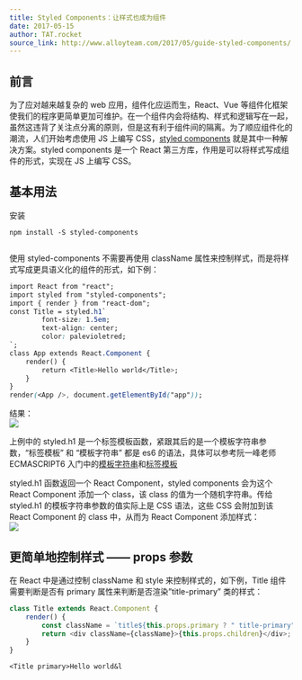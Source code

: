```yaml
---
title: Styled Components：让样式也成为组件
date: 2017-05-15
author: TAT.rocket
source_link: http://www.alloyteam.com/2017/05/guide-styled-components/
---
```


<!-- {% raw %} - for jekyll -->

## 前言

为了应对越来越复杂的 web 应用，组件化应运而生，React、Vue 等组件化框架使我们的程序更简单更加可维护。在一个组件内会将结构、样式和逻辑写在一起，虽然这违背了关注点分离的原则，但是这有利于组件间的隔离。为了顺应组件化的潮流，人们开始考虑使用 JS 上编写 CSS，[styled components](https://github.com/styled-components/styled-components) 就是其中一种解决方案。styled components 是一个 React 第三方库，作用是可以将样式写成组件的形式，实现在 JS 上编写 CSS。

## 基本用法

安装

    npm install -S styled-components
     

使用 styled-components 不需要再使用 className 属性来控制样式，而是将样式写成更具语义化的组件的形式，如下例：

```css
import React from "react";
import styled from "styled-components";
import { render } from "react-dom";
const Title = styled.h1`
        font-size: 1.5em;
        text-align: center;
        color: palevioletred;
`;
class App extends React.Component {
    render() {
        return <Title>Hello world</Title>;
    }
}
render(<App />, document.getElementById("app"));
```

结果：  
![](http://www.alloyteam.com/wp-content/uploads/2017/05/1_1.png)

上例中的 styled.h1 是一个标签模板函数，紧跟其后的是一个模板字符串参数，“标签模板” 和 “模板字符串” 都是 es6 的语法，具体可以参考阮一峰老师 ECMASCRIPT6 入门中的[模板字符串](http://es6.ruanyifeng.com/?search=%E6%A8%A1%E6%9D%BF&x=8&y=4#docs/string#模板字符串)和[标签模板](http://es6.ruanyifeng.com/?search=%E6%A8%A1%E6%9D%BF&x=8&y=4#docs/string#标签模板)

styled.h1 函数返回一个 React Component，styled components 会为这个 React Component 添加一个 class，该 class 的值为一个随机字符串。传给 styled.h1 的模板字符串参数的值实际上是 CSS 语法，这些 CSS 会附加到该 React Component 的 class 中，从而为 React Component 添加样式：  
![](http://www.alloyteam.com/wp-content/uploads/2017/05/1_2.png)

## 更简单地控制样式 —— props 参数

在 React 中是通过控制 className 和 style 来控制样式的，如下例，Title 组件需要判断是否有 primary 属性来判断是否渲染”title-primary” 类的样式：

```javascript
class Title extends React.Component {
    render() {
        const className = `title${this.props.primary ? " title-primary" : ""}`;
        return <div className={className}>{this.props.children}</div>;
    }
}
```

    <Title primary>Hello world&l


<!-- {% endraw %} - for jekyll -->